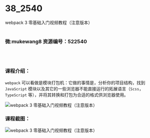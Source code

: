 # 38_2540
webpack 3 零基础入门视频教程（注意版本）
<br/></br>
<h3>微:mukewang8 资源编号：522540</h3>
<br/></br>
<h3>课程介绍：</h3>
<p><code><a title="查看与 webpack 相关的文章" target="_blank">webpack</a></code> 可以看做是模块打包机：它做的事情是，分析你的项目结构，找到 <code>JavaScript</code> 模块以及其它的一些浏览器不能直接运行的拓展语言（<code>Scss</code>，<code>TypeScript</code> 等），并将其转换和打包为合适的格式供浏览器使用。</p>
<p><img src="https://www.ko996.com/wp-content/uploads/img/2018/05/2-40.png" alt="webpack 3 零基础入门视频教程（注意版本）"></p>
<div class="info-desc">
<h3>课程截图：</h3>
<p><img src="https://www.ko996.com/wp-content/uploads/img/2018/05/3-44.png" alt="webpack 3 零基础入门视频教程（注意版本）"></p>


			
</div>
